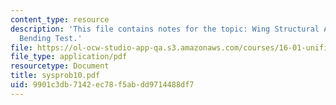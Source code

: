 ```yaml
---
content_type: resource
description: 'This file contains notes for the topic: Wing Structural Analysis and
  Bending Test.'
file: https://ol-ocw-studio-app-qa.s3.amazonaws.com/courses/16-01-unified-engineering-i-ii-iii-iv-fall-2005-spring-2006/9901c3db7142ec78f5abdd9714488df7_sysprob10.pdf
file_type: application/pdf
resourcetype: Document
title: sysprob10.pdf
uid: 9901c3db-7142-ec78-f5ab-dd9714488df7
---
```

